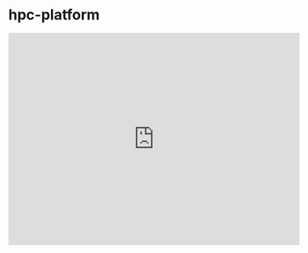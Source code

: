 # hpc-platform
<iframe src="https://slides.com/viktorszagorskis-1/rtu-hpc/embed" width="576" height="420" title="RTU HPC" scrolling="no" frameborder="0" webkitallowfullscreen mozallowfullscreen allowfullscreen></iframe>

